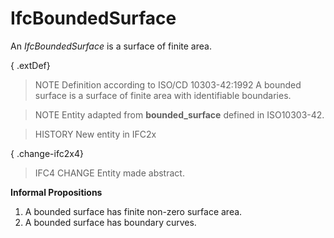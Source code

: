 # IfcBoundedSurface

An _IfcBoundedSurface_ is a surface of finite area.<!-- end of definition -->

{ .extDef}
> NOTE  Definition according to ISO/CD 10303-42:1992
> A bounded surface is a surface of finite area with identifiable boundaries.

> NOTE  Entity adapted from **bounded_surface** defined in ISO10303-42.

> HISTORY  New entity in IFC2x

{ .change-ifc2x4}
> IFC4 CHANGE Entity made abstract.

**Informal Propositions**

1. A bounded surface has finite non-zero surface area.
2. A bounded surface has boundary curves.
